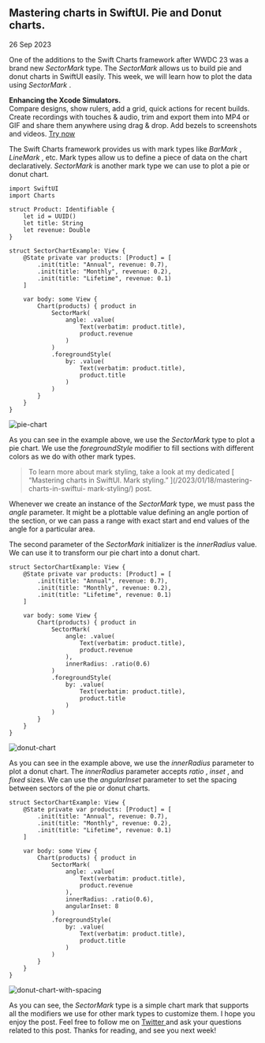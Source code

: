 ##  Mastering charts in SwiftUI. Pie and Donut charts.

26 Sep 2023

One of the additions to the Swift Charts framework after WWDC 23 was a brand
new _SectorMark_ type. The _SectorMark_ allows us to build pie and donut
charts in SwiftUI easily. This week, we will learn how to plot the data using
_SectorMark_ .

**Enhancing the Xcode Simulators.**  
Compare designs, show rulers, add a grid, quick actions for recent builds.
Create recordings with touches & audio, trim and export them into MP4 or GIF
and share them anywhere using drag & drop. Add bezels to screenshots and
videos. [ Try now ](https://gumroad.com/a/931293139/ftvbh)

The Swift Charts framework provides us with mark types like _BarMark_ ,
_LineMark_ , etc. Mark types allow us to define a piece of data on the chart
declaratively. _SectorMark_ is another mark type we can use to plot a pie or
donut chart.

    
    
    import SwiftUI
    import Charts
    
    struct Product: Identifiable {
        let id = UUID()
        let title: String
        let revenue: Double
    }
    
    struct SectorChartExample: View {
        @State private var products: [Product] = [
            .init(title: "Annual", revenue: 0.7),
            .init(title: "Monthly", revenue: 0.2),
            .init(title: "Lifetime", revenue: 0.1)
        ]
        
        var body: some View {
            Chart(products) { product in
                SectorMark(
                    angle: .value(
                        Text(verbatim: product.title),
                        product.revenue
                    )
                )
                .foregroundStyle(
                    by: .value(
                        Text(verbatim: product.title),
                        product.title
                    )
                )
            }
        }
    }
    

![pie-chart](/public/pie.png)

As you can see in the example above, we use the _SectorMark_ type to plot a
pie chart. We use the _foregroundStyle_ modifier to fill sections with
different colors as we do with other mark types.

> To learn more about mark styling, take a look at my dedicated [ “Mastering
> charts in SwiftUI. Mark styling.” ](/2023/01/18/mastering-charts-in-swiftui-
> mark-styling/) post.

Whenever we create an instance of the _SectorMark_ type, we must pass the
_angle_ parameter. It might be a plottable value defining an angle portion of
the section, or we can pass a range with exact start and end values of the
angle for a particular area.

The second parameter of the _SectorMark_ initializer is the _innerRadius_
value. We can use it to transform our pie chart into a donut chart.

    
    
    struct SectorChartExample: View {
        @State private var products: [Product] = [
            .init(title: "Annual", revenue: 0.7),
            .init(title: "Monthly", revenue: 0.2),
            .init(title: "Lifetime", revenue: 0.1)
        ]
        
        var body: some View {
            Chart(products) { product in
                SectorMark(
                    angle: .value(
                        Text(verbatim: product.title),
                        product.revenue
                    ),
                    innerRadius: .ratio(0.6)
                )
                .foregroundStyle(
                    by: .value(
                        Text(verbatim: product.title),
                        product.title
                    )
                )
            }
        }
    }
    

![donut-chart](/public/donut.png)

As you can see in the example above, we use the _innerRadius_ parameter to
plot a donut chart. The _innerRadius_ parameter accepts _ratio_ , _inset_ ,
and _fixed_ sizes. We can use the _angularInset_ parameter to set the spacing
between sectors of the pie or donut charts.

    
    
    struct SectorChartExample: View {
        @State private var products: [Product] = [
            .init(title: "Annual", revenue: 0.7),
            .init(title: "Monthly", revenue: 0.2),
            .init(title: "Lifetime", revenue: 0.1)
        ]
        
        var body: some View {
            Chart(products) { product in
                SectorMark(
                    angle: .value(
                        Text(verbatim: product.title),
                        product.revenue
                    ),
                    innerRadius: .ratio(0.6),
                    angularInset: 8
                )
                .foregroundStyle(
                    by: .value(
                        Text(verbatim: product.title),
                        product.title
                    )
                )
            }
        }
    }
    

![donut-chart-with-spacing](/public/donut1.png)

As you can see, the _SectorMark_ type is a simple chart mark that supports all
the modifiers we use for other mark types to customize them. I hope you enjoy
the post. Feel free to follow me on [ Twitter ](https://twitter.com/mecid) and
ask your questions related to this post. Thanks for reading, and see you next
week!

